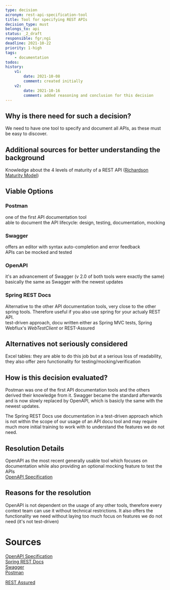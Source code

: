 ```yaml
---
type: decision
acronym: rest-api-specification-tool
title: Tool for specifying REST APIs
decision_type: must
belongs_to: api
status: _2_draft
responsible: fgr;ngi
deadline: 2021-10-22
priority: 1-high
tags:
    - documentation
todos:
history:
    v1:
        date: 2021-10-08
        comment: created initially
    v2:
        date: 2021-10-16
        comment: added reasoning and conclusion for this decision
---
```


## Why is there need for such a decision?

We need to have one tool to specify and document all APIs, as these must be easy to discover. 

## Additional sources for better understanding the background

Knowledge about the 4 levels of maturity of a REST API ([Richardson Maturity Model](https://developers.redhat.com/blog/2017/09/13/know-how-restful-your-api-is-an-overview-of-the-richardson-maturity-model))

## Viable Options

### Postman
one of the first API documentation tool  
able to document the API lifecycle: design, testing, documentation, mocking

### Swagger
offers an editor with syntax auto-completion and error feedback  
APIs can be mocked and tested

### OpenAPI
it's an advancement of Swagger (v 2.0 of both tools were exactly the same)  
basically the same as Swagger with the newest updates

### Spring REST Docs
Alternative to the other API documentation tools, very close to the other spring tools. Therefore useful if you also use spring for your actualy REST API.  
test-driven approach, docu written either as Spring MVC tests, Spring Webflux's _WebTestClient_ or REST-Assured

## Alternatives not seriously considered

Excel tables: they are able to do this job but at a serious loss of readability, they also offer zero functionality for testing/mocking/verification

## How is this decision evaluated?

Postman was one of the first API documentation tools and the others derived their knowledge from it. Swagger became the standard afterwards and is now slowly replaced by OpenAPI, which is basicly the same with the newest updates.  

The Spring REST Docs use documentation in a test-driven approach which is not within the scope of our usage of an API docu tool and may require much more initial training to work with to understand the features we do not need.
 
## Resolution Details

OpenAPI as the most recent generally usable tool which focuses on documentation while also providing an optional mocking feature to test the APIs  
[OpenAPI Specification](https://github.com/OAI/OpenAPI-Specification)

## Reasons for the resolution

OpenAPI is not dependent on the usage of any other tools, therefore every context team can use it without technical restrictions. It also offers the functionality we need without laying too much focus on features we do not need (it's not test-driven)

# Sources

[OpenAPI Specification](https://github.com/OAI/OpenAPI-Specification)  
[Spring REST Docs](https://spring.io/projects/spring-restdocs#overview)  
[Swagger](https://swagger.io/tools/swaggerhub/features/)  
[Postman](https://www.postman.com/)  
  
[REST Assured](https://www.guru99.com/rest-assured.html)

